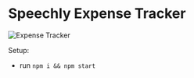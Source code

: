 # Speechly Expense Tracker

![Expense Tracker](https://i.ibb.co/VJjj3Kp/Screenshot-2020-12-18-205600.png)


Setup:
- run ```npm i && npm start```
